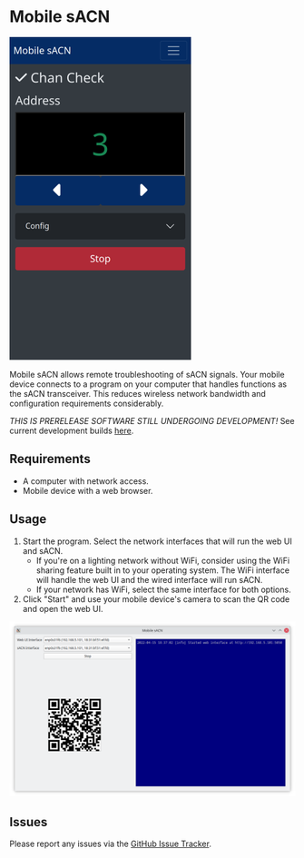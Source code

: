 Mobile sACN
===========

![Screenshot demonstrating channel check mode](doc/media/chancheck.png)

Mobile sACN allows remote troubleshooting of sACN signals. Your mobile device
connects to a program on your computer that handles functions as the sACN
transceiver. This reduces wireless network bandwidth and configuration
requirements considerably.

*THIS IS PRERELEASE SOFTWARE STILL UNDERGOING DEVELOPMENT!*  See current
development builds [here](https://github.com/danielskeenan/mobile_sacn/releases/tag/dev-latest).

Requirements
------------

- A computer with network access.
- Mobile device with a web browser.

Usage
-----

1. Start the program. Select the network interfaces that will run the web UI
   and sACN.
    - If you're on a lighting network without WiFi, consider using the WiFi
      sharing feature built in to your operating system. The WiFi interface will
      handle the web UI and the wired interface will run sACN.
    - If your network has WiFi, select the same interface for both options.
2. Click "Start" and use your mobile device's camera to scan the QR code and
   open the web UI.

![Screenshot showing selected interfaces and QR code](doc/media/base_started.png)

Issues
------
Please report any issues via the [GitHub Issue Tracker](https://github.com/danielskeenan/mobile_sacn/issues).
